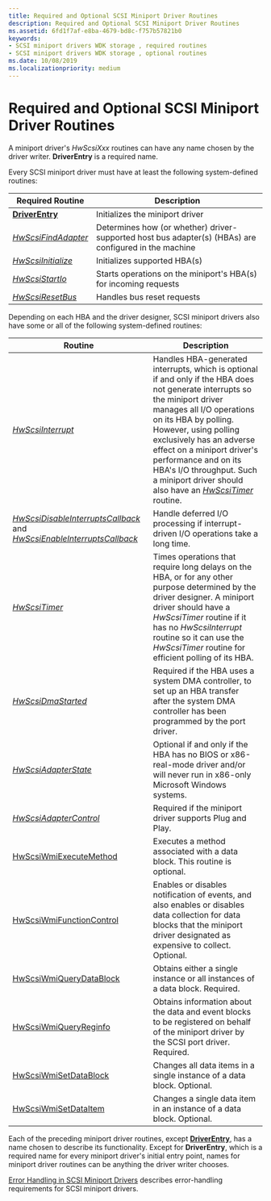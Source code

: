 ```yaml
---
title: Required and Optional SCSI Miniport Driver Routines
description: Required and Optional SCSI Miniport Driver Routines
ms.assetid: 6fd1f7af-e8ba-4679-bd8c-f757b57821b0
keywords:
- SCSI miniport drivers WDK storage , required routines
- SCSI miniport drivers WDK storage , optional routines
ms.date: 10/08/2019
ms.localizationpriority: medium
---
```


# Required and Optional SCSI Miniport Driver Routines

A miniport driver's *HwScsiXxx* routines can have any name chosen by the driver writer. **DriverEntry** is a required name.

Every SCSI miniport driver must have at least the following system-defined routines:

| Required Routine | Description |
| ---------------- | ----------- |
| [**DriverEntry**](driverentry-of-scsi-miniport-driver.md) | Initializes the miniport driver |
| [*HwScsiFindAdapter*](scsi-miniport-driver-s-hwscsifindadapter-routine.md) | Determines how (or whether) driver-supported host bus adapter(s) (HBAs) are configured in the machine |
| [*HwScsiInitialize*](scsi-miniport-driver-s-hwscsiinitialize-routine.md) | Initializes supported HBA(s) |
| [*HwScsiStartIo*](scsi-miniport-driver-s-hwscsistartio-routine.md) | Starts operations on the miniport's HBA(s) for incoming requests |
| [*HwScsiResetBus*](scsi-miniport-driver-s-hwscsiresetbus-routine.md) | Handles bus reset requests |

Depending on each HBA and the driver designer, SCSI miniport drivers also have some or all of the following system-defined routines:

|  Routine | Description |
| -------- | ----------- |
| [*HwScsiInterrupt*](scsi-miniport-driver-s-hwscsiinterrupt-routine.md) | Handles HBA-generated interrupts, which is optional if and only if the HBA does not generate interrupts so the miniport driver manages all I/O operations on its HBA by polling. However, using polling exclusively has an adverse effect on a miniport driver's performance and on its HBA's I/O throughput. Such a miniport driver should also have an [*HwScsiTimer*](scsi-miniport-driver-s-hwscsitimer-routine.md) routine. |
| [*HwScsiDisableInterruptsCallback*](scsi-miniport-driver-s-hwscsidisableinterruptscallback-routine.md) and [*HwScsiEnableInterruptsCallback*](scsi-miniport-driver-s-hwscsienableinterruptscallback-routine.md) | Handle deferred I/O processing if interrupt-driven I/O operations take a long time. |
| [*HwScsiTimer*](scsi-miniport-driver-s-hwscsitimer-routine.md) | Times operations that require long delays on the HBA, or for any other purpose determined by the driver designer. A miniport driver should have a *HwScsiTimer* routine if it has no *HwScsiInterrupt* routine so it can use the *HwScsiTimer* routine for efficient polling of its HBA. |
| [*HwScsiDmaStarted*](scsi-miniport-driver-s-hwscsidmastarted-routine.md) | Required if the HBA uses a system DMA controller, to set up an HBA transfer after the system DMA controller has been programmed by the port driver. |
| [*HwScsiAdapterState*](scsi-miniport-driver-s-hwscsiadapterstate-routine.md) | Optional if and only if the HBA has no BIOS or x86-real-mode driver and/or will never run in x86-only Microsoft Windows systems. |
| [*HwScsiAdapterControl*](scsi-miniport-driver-s-hwscsiadaptercontrol-routine.md) | Required if the miniport driver supports Plug and Play. |
| [HwScsiWmiExecuteMethod](https://docs.microsoft.com/windows-hardware/drivers/ddi/scsiwmi/nc-scsiwmi-pscsiwmi_execute_method) | Executes a method associated with a data block. This routine is optional. |
| [HwScsiWmiFunctionControl](https://docs.microsoft.com/windows-hardware/drivers/ddi/scsiwmi/nc-scsiwmi-pscsiwmi_function_control) | Enables or disables notification of events, and also enables or disables data collection for data blocks that the miniport driver designated as expensive to collect. Optional. |
| [HwScsiWmiQueryDataBlock](https://docs.microsoft.com/windows-hardware/drivers/ddi/scsiwmi/nc-scsiwmi-pscsiwmi_query_datablock) | Obtains either a single instance or all instances of a data block. Required. |
| [HwScsiWmiQueryReginfo](https://docs.microsoft.com/windows-hardware/drivers/ddi/scsiwmi/nc-scsiwmi-pscsiwmi_query_reginfo) | Obtains information about the data and event blocks to be registered on behalf of the miniport driver by the SCSI port driver. Required. |
| [HwScsiWmiSetDataBlock](https://docs.microsoft.com/windows-hardware/drivers/ddi/scsiwmi/nc-scsiwmi-pscsiwmi_set_datablock) | Changes all data items in a single instance of a data block. Optional. |
| [HwScsiWmiSetDataItem](https://docs.microsoft.com/windows-hardware/drivers/ddi/scsiwmi/nc-scsiwmi-pscsiwmi_set_dataitem) | Changes a single data item in an instance of a data block. Optional. |

Each of the preceding miniport driver routines, except [**DriverEntry**](driverentry-of-scsi-miniport-driver.md), has a name chosen to describe its functionality. Except for **DriverEntry**, which is a required name for every miniport driver's initial entry point, names for miniport driver routines can be anything the driver writer chooses.

[Error Handling in SCSI Miniport Drivers](error-handling-in-scsi-miniport-drivers.md) describes error-handling requirements for SCSI miniport drivers.
